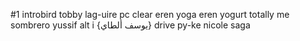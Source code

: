 #1 
introbird 
tobby lag-uire
pc clear
eren yoga
	eren yogurt
totally me
sombrero 
yussif alt i {يوسف ألطاي}
drive py-ke
nicole saga
